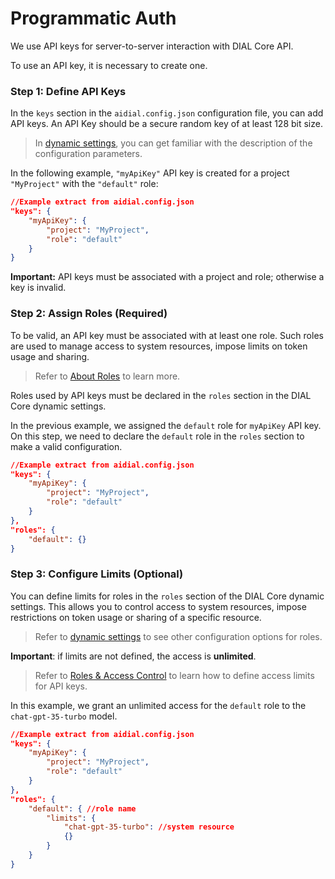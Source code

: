 # Programmatic Auth

We use API keys for server-to-server interaction with DIAL Core API. 

To use an API key, it is necessary to create one.

### Step 1: Define API Keys

In the `keys` section in the `aidial.config.json` configuration file, you can add API keys. An API Key should be a secure random key of at least 128 bit size.

> In [dynamic settings](https://github.com/epam/ai-dial-core?tab=readme-ov-file#dynamic-settings), you can get familiar with the description of the configuration parameters.

In the following example, `"myApiKey"` API key is created for a project `"MyProject"` with the `"default"` role:

```json
//Example extract from aidial.config.json
"keys": {
    "myApiKey": {
        "project": "MyProject",
        "role": "default"
    }
}
```

**Important:** API keys must be associated with a project and role; otherwise a key is invalid.

### Step 2: Assign Roles (Required)

To be valid, an API key must be associated with at least one role. Such roles are used to manage access to system resources, impose limits on token usage and sharing. 

> Refer to [About Roles](/docs/platform/3.core/2.access-control-intro.md#about-roles) to learn more.

Roles used by API keys must be declared in the `roles` section in the DIAL Core dynamic settings.

In the previous example, we assigned the `default` role for `myApiKey` API key. On this step, we need to declare the `default` role in the `roles` section to make a valid configuration. 

```json
//Example extract from aidial.config.json
"keys": {
    "myApiKey": {
        "project": "MyProject",
        "role": "default"
    }
},
"roles": {
    "default": {}
}
```

### Step 3: Configure Limits (Optional)

You can define limits for roles in the `roles` section of the DIAL Core dynamic settings. This allows you to control access to system resources, impose restrictions on token usage or sharing of a specific resource.

> Refer to [dynamic settings](https://github.com/epam/ai-dial-core?tab=readme-ov-file#dynamic-settings) to see other configuration options for roles.

**Important**: if limits are not defined, the access is **unlimited**. 

> Refer to [Roles & Access Control](/docs/tutorials/2.devops/2.auth-and-access-control/1.api-key-roles.md) to learn how to define access limits for API keys. 

In this example, we grant an unlimited access for the `default` role to the `chat-gpt-35-turbo` model. 

```json
//Example extract from aidial.config.json
"keys": {
    "myApiKey": {
        "project": "MyProject",
        "role": "default"
    }
},
"roles": {
    "default": { //role name
        "limits": {
            "chat-gpt-35-turbo": //system resource
            {}
        }
    }
}
```